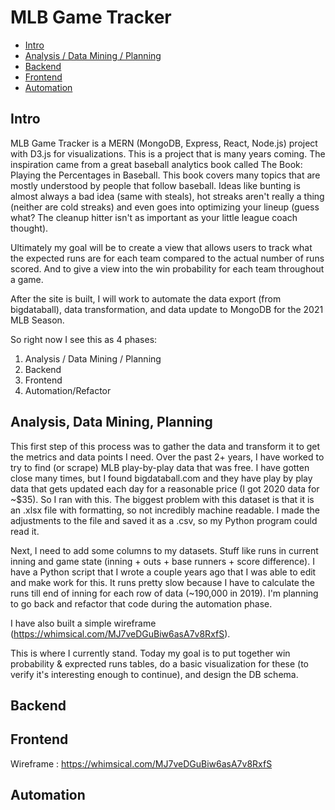 # MLB Game Tracker

- [Intro](#intro)
- [Analysis / Data Mining / Planning](#analysis-data-mining-planning)
- [Backend](#backend)
- [Frontend](#frontend)
- [Automation](#automation)


## Intro

MLB Game Tracker is a MERN (MongoDB, Express, React, Node.js) project with D3.js for visualizations. This is a project that is many years coming. The inspiration came from a great baseball analytics book called The Book: Playing the Percentages in Baseball. This book covers many topics that are mostly understood by people that follow baseball. Ideas like bunting is almost always a bad idea (same with steals), hot streaks aren't really a thing (neither are cold streaks) and even goes into optimizing your lineup (guess what? The cleanup hitter isn't as important as your little league coach thought). 

Ultimately my goal will be to create a view that allows users to track what the expected runs are for each team compared to the actual number of runs scored. And to give a view into the win probability for each team throughout a game. 

After the site is built, I will work to automate the data export (from bigdataball), data transformation, and data update to MongoDB for the 2021 MLB Season. 

So right now I see this as 4 phases:
1. Analysis / Data Mining / Planning
2. Backend
3. Frontend
4. Automation/Refactor

## Analysis, Data Mining, Planning

This first step of this process was to gather the data and transform it to get the metrics and data points I need. Over the past 2+ years, I have worked to try to find (or scrape) MLB play-by-play data that was free. I have gotten close many times, but I found bigdataball.com and they have play by play data that gets updated each day for a reasonable price (I got 2020 data for ~$35). So I ran with this. The biggest problem with this dataset is that it is an .xlsx file with formatting, so not incredibly machine readable. I made the adjustments to the file and saved it as a .csv, so my Python program could read it. 

Next, I need to add some columns to my datasets. Stuff like runs in current inning and game state (inning + outs + base runners + score difference). I have a Python script that I wrote a couple years ago that I was able to edit and make work for this. It runs pretty slow because I have to calculate the runs till end of inning for each row of data (~190,000 in 2019). I'm planning to go back and refactor that code during the automation phase. 

I have also built a simple wireframe (https://whimsical.com/MJ7veDGuBiw6asA7v8RxfS).

This is where I currently stand. Today my goal is to put together win probability & exprected runs tables, do a basic visualization for these (to verify it's interesting enough to continue), and design the DB schema. 


## Backend


## Frontend

Wireframe : https://whimsical.com/MJ7veDGuBiw6asA7v8RxfS

## Automation



